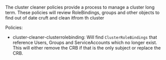 The cluster cleaner policies provide a process to manage a cluster long term. 
These policies will review RoleBindings, groups and other objects to find out of date cruft and clean itfrom th cluster

Policies:
  - cluster-cleaner-clusterrolebinding:  Will find `ClusterRoleBindings` that reference Users, Groups and ServiceAccounts which no longer exist.  This will either remove the CRB if that is the only subject or replace the CRB.